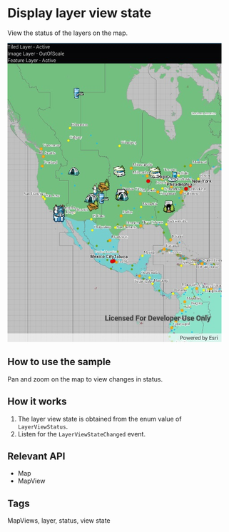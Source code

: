 # Display layer view state

View the status of the layers on the map.

![screenshot](DisplayLayerViewState.jpg)

## How to use the sample

Pan and zoom on the map to view changes in status.

## How it works

1. The layer view state is obtained from the enum value of `LayerViewStatus`.
2. Listen for the `LayerViewStateChanged` event.

## Relevant API

* Map
* MapView

## Tags

MapViews, layer, status, view state

